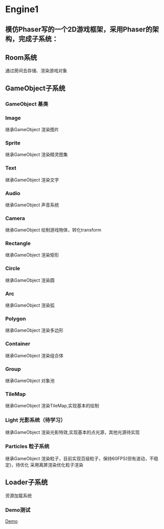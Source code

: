 # Engine1
 
## 模仿Phaser写的一个2D游戏框架，采用Phaser的架构，完成子系统：

## Room系统
  通过房间去存储、渲染游戏对象
## GameObject子系统
### GameObject 基类
### Image
继承GameObject 渲染图片
### Sprite
继承GameObject 渲染精灵图集
### Text
继承GameObject 渲染文字
### Audio
继承GameObject 声音系统
### Camera
继承GameObject 绘制游戏物体，转化transform
### Rectangle
继承GameObject 渲染矩形
### Circle
继承GameObject 渲染圆
### Arc
继承GameObject 渲染弧
### Polygon
继承GameObject 渲染多边形
### Container
继承GameObject 渲染组合体
### Group
继承GameObject 对象池
### TileMap
继承GameObject 渲染TileMap,实现基本的绘制
### Light 光影系统（待学习）
继承GameObject 渲染光影特效,实现基本的点光源，其他光源待实现
### Particles 粒子系统
继承GameObject 渲染粒子，目前实现百级粒子，保持60FPS(但有波动，不稳定)，待优化
采用离屏渲染优化粒子渲染
## Loader子系统
资源加载系统

### Demo测试
[Demo](http://112.74.35.246/demo8)
